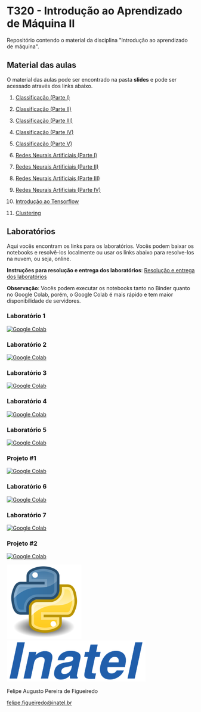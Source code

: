 # T320 - Introdução ao Aprendizado de Máquina II

Repositório contendo o material da disciplina "Introdução ao aprendizado de máquina".

## Material das aulas

O material das aulas pode ser encontrado na pasta **slides** e pode ser acessado através dos links abaixo.

1. [Classificação (Parte I)](https://github.com/zz4fap/t320_aprendizado_de_maquina/blob/main/slides/T320_Classifica%C3%A7%C3%A3o%20(Parte%20I)(slides).pdf)

2. [Classificação (Parte II)](https://github.com/zz4fap/t320_aprendizado_de_maquina/blob/main/slides/T320_Classifica%C3%A7%C3%A3o%20(Parte%20II)(slides).pdf)

3. [Classificação (Parte III)](https://github.com/zz4fap/t320_aprendizado_de_maquina/blob/main/slides/T320_Classifica%C3%A7%C3%A3o%20(Parte%20III)(slides).pdf)

4. [Classificação (Parte IV)](https://github.com/zz4fap/t320_aprendizado_de_maquina/blob/main/slides/T320_Classifica%C3%A7%C3%A3o%20(Parte%20IV)(slides).pdf)

5. [Classificação (Parte V)](https://github.com/zz4fap/t320_aprendizado_de_maquina/blob/main/slides/T320_Classifica%C3%A7%C3%A3o%20(Parte%20V)(slides).pdf)

6. [Redes Neurais Artificiais (Parte I)](https://github.com/zz4fap/t320_aprendizado_de_maquina/blob/main/slides/T320_Redes_Neurais_Artificiais%20(Parte%20I)(slides).pdf)

7. [Redes Neurais Artificiais (Parte II)](https://github.com/zz4fap/t320_aprendizado_de_maquina/blob/main/slides/T320_Redes_Neurais_Artificiais%20(Parte%20II)(slides).pdf)

8. [Redes Neurais Artificiais (Parte III)](https://github.com/zz4fap/t320_aprendizado_de_maquina/blob/main/slides/T320_Redes_Neurais_Artificiais%20(Parte%20III)(slides).pdf)

9. [Redes Neurais Artificiais (Parte IV)](https://github.com/zz4fap/t320_aprendizado_de_maquina/blob/main/slides/T320_Redes_Neurais_Artificiais%20(Parte%20IV)(slides).pdf)

10. [Introdução ao Tensorflow](https://colab.research.google.com/github/zz4fap/t320_aprendizado_de_maquina/blob/main/notebooks/tensorflow/introdução_ao_tensorflow.ipynb)

11. [Clustering](https://github.com/zz4fap/t320_aprendizado_de_maquina/blob/main/slides/T320_kMeans(slides).pdf)

## Laboratórios

Aqui vocês encontram os links para os laboratórios. Vocês podem baixar os notebooks e resolvê-los localmente ou usar os links abaixo para resolve-los na nuvem, ou seja, online.

**Instruções para resolução e entrega dos laboratórios**: [Resolução e entrega dos laboratórios](https://github.com/zz4fap/t320_aprendizado_de_maquina/blob/main/docs/Resolu%C3%A7%C3%A3o%20e%20entrega%20dos%20laborat%C3%B3rios.pdf)

**Observação**: Vocês podem executar os notebooks tanto no Binder quanto no Google Colab, porém, o Google Colab é mais rápido e tem maior disponibilidade de servidores.

### Laboratório 1

[![Google Colab](https://badgen.net/badge/Launch/on%20Google%20Colab/blue?icon=terminal)](https://colab.research.google.com/github/zz4fap/t320_aprendizado_de_maquina/blob/main/labs/Laboratorio1.ipynb)

### Laboratório 2

[![Google Colab](https://badgen.net/badge/Launch/on%20Google%20Colab/blue?icon=terminal)](https://colab.research.google.com/github/zz4fap/t320_aprendizado_de_maquina/blob/main/labs/Laboratorio2.ipynb)

### Laboratório 3

[![Google Colab](https://badgen.net/badge/Launch/on%20Google%20Colab/blue?icon=terminal)](https://colab.research.google.com/github/zz4fap/t320_aprendizado_de_maquina/blob/main/labs/Laboratorio3.ipynb)

### Laboratório 4

[![Google Colab](https://badgen.net/badge/Launch/on%20Google%20Colab/blue?icon=terminal)](https://colab.research.google.com/github/zz4fap/t320_aprendizado_de_maquina/blob/main/labs/Laboratorio4.ipynb)

### Laboratório 5

[![Google Colab](https://badgen.net/badge/Launch/on%20Google%20Colab/blue?icon=terminal)](https://colab.research.google.com/github/zz4fap/t320_aprendizado_de_maquina/blob/main/labs/Laboratorio5.ipynb)

### Projeto #1

[![Google Colab](https://badgen.net/badge/Launch/on%20Google%20Colab/blue?icon=terminal)](https://colab.research.google.com/github/zz4fap/t320_aprendizado_de_maquina/blob/main/projeto/projeto_1_T320_1S2025.ipynb)

### Laboratório 6

[![Google Colab](https://badgen.net/badge/Launch/on%20Google%20Colab/blue?icon=terminal)](https://colab.research.google.com/github/zz4fap/t320_aprendizado_de_maquina/blob/main/labs/Laboratorio6.ipynb)

### Laboratório 7

[![Google Colab](https://badgen.net/badge/Launch/on%20Google%20Colab/blue?icon=terminal)](https://colab.research.google.com/github/zz4fap/t320_aprendizado_de_maquina/blob/main/labs/Laboratorio7.ipynb)

### Projeto #2

[![Google Colab](https://badgen.net/badge/Launch/on%20Google%20Colab/blue?icon=terminal)](https://colab.research.google.com/github/zz4fap/t320_aprendizado_de_maquina/blob/main/projeto/projeto_2_T320_2S2024.ipynb)


<img src="/figures/python_logo.png" width="200" height="200">                                       <img src="/figures/inatel_logo.png">

Felipe Augusto Pereira de Figueiredo

felipe.figueiredo@inatel.br
